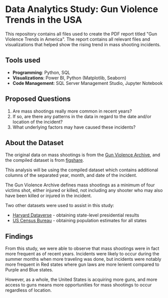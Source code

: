 # Data Analytics Study: Gun Violence Trends in the USA
This repository contains all files used to create the PDF report titled "Gun Violence Trends in America". The report contains all relevant files and visualizations that helped show the rising trend in mass shooting incidents.

## Tools used

- **Programming**: Python, SQL
- **Visualizations**: Power BI, Python (Matplotlib, Seaborn)
- **Code Management**: SQL Server Management Studio, Jupyter Notebook

## Proposed Questions
1. Are mass shootings really more common in recent years?
2. If so, are there any patterns in the data in regard to the date and/or location of the incident?
3. What underlying factors may have caused these incidents?

## About the Dataset

The original data on mass shootings is from the [Gun Violence Archive](https://www.gunviolencearchive.org/), and the compiled dataset is from [figshare](https://figshare.com/articles/dataset/Gun_Violence/14552136).

This analysis will be using the compiled dataset which contains additional columns of the separated year, month, and date of the incident.

The Gun Violence Archive defines mass shootings as a minimum of four victims shot, either injured or killed, not including any shooter who may also have been killed or injured in the incident.

Two other datasets were used to assist in this study:
- [Harvard Dataverse](https://dataverse.harvard.edu/dataset.xhtml?persistentId=doi:10.7910/DVN/42MVDX) - obtaining state-level presidential results
- [US Census Bureau](https://www.census.gov/data/datasets.html) - obtaining population estimates for all states

## Findings

From this study, we were able to observe that mass shootings were in fact more frequent as of recent years. Incidents were likely to occur during the summer months when more traveling was done, but incidents were notably more frequent in Red states where gun laws are more lenient compared to Purple and Blue states. 

However, as a whole, the United States is acquiring more guns, and more access to guns means more opportunities for mass shootings to occur regardless of location. 
